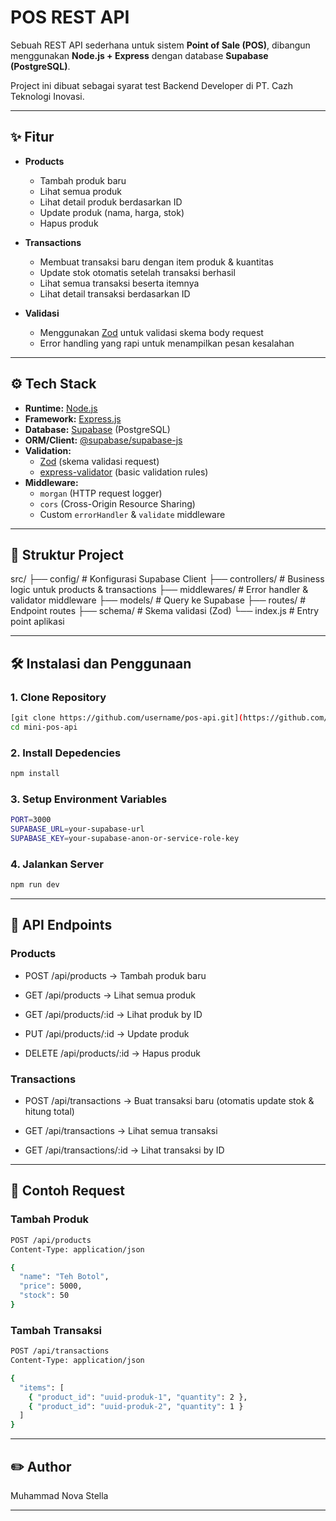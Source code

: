 # POS REST API

Sebuah REST API sederhana untuk sistem **Point of Sale (POS)**, dibangun menggunakan **Node.js + Express** dengan database **Supabase (PostgreSQL)**.

Project ini dibuat sebagai syarat test Backend Developer di PT. Cazh Teknologi Inovasi.

---

## ✨ Fitur

- **Products**
  - Tambah produk baru
  - Lihat semua produk
  - Lihat detail produk berdasarkan ID
  - Update produk (nama, harga, stok)
  - Hapus produk

- **Transactions**
  - Membuat transaksi baru dengan item produk & kuantitas
  - Update stok otomatis setelah transaksi berhasil
  - Lihat semua transaksi beserta itemnya
  - Lihat detail transaksi berdasarkan ID

- **Validasi**
  - Menggunakan [Zod](https://zod.dev) untuk validasi skema body request
  - Error handling yang rapi untuk menampilkan pesan kesalahan

---

## ⚙️ Tech Stack

- **Runtime:** [Node.js](https://nodejs.org/)
- **Framework:** [Express.js](https://expressjs.com/)
- **Database:** [Supabase](https://supabase.com/) (PostgreSQL)
- **ORM/Client:** [@supabase/supabase-js](https://supabase.com/docs/reference/javascript)
- **Validation:**
  - [Zod](https://zod.dev) (skema validasi request)
  - [express-validator](https://express-validator.github.io/docs/) (basic validation rules)
- **Middleware:**
  - `morgan` (HTTP request logger)
  - `cors` (Cross-Origin Resource Sharing)
  - Custom `errorHandler` & `validate` middleware

---

## 📂 Struktur Project

src/
├── config/ # Konfigurasi Supabase Client
├── controllers/ # Business logic untuk products & transactions
├── middlewares/ # Error handler & validator middleware
├── models/ # Query ke Supabase
├── routes/ # Endpoint routes
├── schema/ # Skema validasi (Zod)
└── index.js # Entry point aplikasi

---

## 🛠️ Instalasi dan Penggunaan

### 1. Clone Repository

```bash
[git clone https://github.com/username/pos-api.git](https://github.com/novastellaa/test-CAZH-posSystem.git)
cd mini-pos-api
```

### 2.  Install Depedencies

```bash
npm install
```

### 3. Setup Environment Variables

```bash
PORT=3000
SUPABASE_URL=your-supabase-url
SUPABASE_KEY=your-supabase-anon-or-service-role-key
```

### 4. Jalankan Server

```bash
npm run dev
```

---

## 🚀 API Endpoints

### Products

- POST /api/products → Tambah produk baru

- GET /api/products → Lihat semua produk

- GET /api/products/:id → Lihat produk by ID

- PUT /api/products/:id → Update produk

- DELETE /api/products/:id → Hapus produk

### Transactions

- POST /api/transactions → Buat transaksi baru (otomatis update stok & hitung total)

- GET /api/transactions → Lihat semua transaksi

- GET /api/transactions/:id → Lihat transaksi by ID

---

## 📄 Contoh Request

### Tambah Produk

```bash
POST /api/products
Content-Type: application/json

{
  "name": "Teh Botol",
  "price": 5000,
  "stock": 50
}
```

### Tambah Transaksi

```bash
POST /api/transactions
Content-Type: application/json

{
  "items": [
    { "product_id": "uuid-produk-1", "quantity": 2 },
    { "product_id": "uuid-produk-2", "quantity": 1 }
  ]
}
```
---

## ✏️ Author

Muhammad Nova Stella

---
